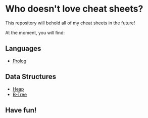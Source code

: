 # Who doesn't love cheat sheets?

This repository will behold all of my cheat sheets in the future!

At the moment, you will find:

## Languages

* [Prolog](languages/prolog/readme.md)

## Data Structures

* [Heap](data_structures/heap/readme.md)
* [B-Tree](/data_structures/b_tree/readme.md)

## Have fun! 